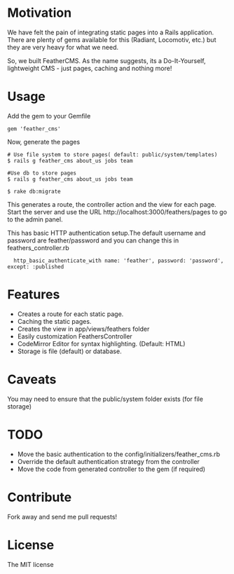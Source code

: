 # Motivation
 We have felt the pain of integrating static pages into a Rails application. There are plenty of gems available for this (Radiant, Locomotiv, etc.) but they are very heavy for what we need.

So, we built FeatherCMS. As the name suggests, its a Do-It-Yourself, lightweight CMS - just pages, caching and nothing more!

# Usage
Add the gem to your Gemfile

    gem 'feather_cms'

Now, generate the pages 

    # Use file system to store pages( default: public/system/templates)
    $ rails g feather_cms about_us jobs team
    
    #Use db to store pages
    $ rails g feather_cms about_us jobs team 
    
    $ rake db:migrate

This generates a route, the controller action and the view for each page. Start the server and use the URL http://localhost:3000/feathers/pages to go to the admin panel. 

This has basic HTTP authentication setup.The default username and password are feather/password and you can change this in feathers_controller.rb

      http_basic_authenticate_with name: 'feather', password: 'password', except: :published

# Features

* Creates a route for each static page.
* Caching the static pages.
* Creates the view in app/views/feathers folder
* Easily customization FeathersController
* CodeMirror Editor for syntax highlighting. (Default: HTML)
* Storage is file (default) or database.

# Caveats
You may need to ensure that the public/system folder exists (for file storage)

# TODO

* Move the basic authentication to the config/initializers/feather_cms.rb
* Override the default authentication strategy from the controller
* Move the code from generated controller to the gem (if required)
    
# Contribute
Fork away and send me pull requests!

# License 
The MIT license

